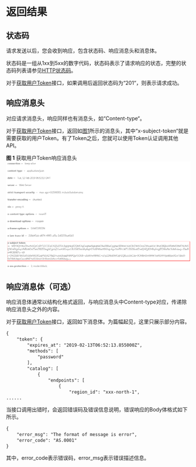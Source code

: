 # 返回结果<a name="apig-api-190529269"></a>

## 状态码<a name="section968114282311"></a>

请求发送以后，您会收到响应，包含状态码、响应消息头和消息体。

状态码是一组从1xx到5xx的数字代码，状态码表示了请求响应的状态，完整的状态码列表请参见[HTTP状态码](HTTP状态码.md)。

对于[获取用户Token](https://support.huaweicloud.com/api-iam/zh-cn_topic_0057845583.html)接口，如果调用后返回状态码为“201“，则表示请求成功。

## 响应消息头<a name="section7804143005810"></a>

对应请求消息头，响应同样也有消息头，如“Content-type“。

对于[获取用户Token](https://support.huaweicloud.com/api-iam/zh-cn_topic_0057845583.html)接口，返回如[图1](#fig4865141011511)所示的消息头，其中“x-subject-token“就是需要获取的用户Token。有了Token之后，您就可以使用Token认证调用其他API。

**图 1**  获取用户Token响应消息头<a name="fig4865141011511"></a>  
![](figures/获取用户Token响应消息头.png "获取用户Token响应消息头")

## 响应消息体（可选）<a name="section034615592583"></a>

响应消息体通常以结构化格式返回，与响应消息头中Content-type对应，传递除响应消息头之外的内容。

对于[获取用户Token](https://support.huaweicloud.com/api-iam/zh-cn_topic_0057845583.html)接口，返回如下消息体。为篇幅起见，这里只展示部分内容。

```
{
    "token": {
        "expires_at": "2019-02-13T06:52:13.855000Z",
        "methods": [
            "password"
        ],
        "catalog": [
            {
                "endpoints": [
                    {
                        "region_id": "xxx-north-1",
......
```

当接口调用出错时，会返回错误码及错误信息说明，错误响应的Body体格式如下所示。

```
{
    "error_msg": "The format of message is error",
    "error_code": "AS.0001"
}
```

其中，error\_code表示错误码，error\_msg表示错误描述信息。

